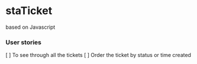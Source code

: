 # staTicket


based on Javascript

### User stories

[ ] To see through all the tickets
[ ] Order the ticket by status or time created
